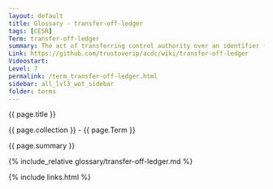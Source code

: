 ```yaml
---
layout: default
title: Glossary - transfer-off-ledger
tags: [CESR]
Term: transfer-off-ledger
summary: The act of transferring control authority over an identifier from a ledger (or blockchain) to the native verifiable KERI data structure KEL
Link: https://github.com/trustoverip/acdc/wiki/transfer-off-ledger
Videostart: 
Level: 7
permalink: /term_transfer-off-ledger.html
sidebar: all_lvl3_wot_sidebar
folder: terms
---
```


{{ page.title }}

{{ page.collection }} - {{ page.Term }}

   {{ page.summary }}

{% include_relative glossary/transfer-off-ledger.md %}

 {% include links.html %} 
